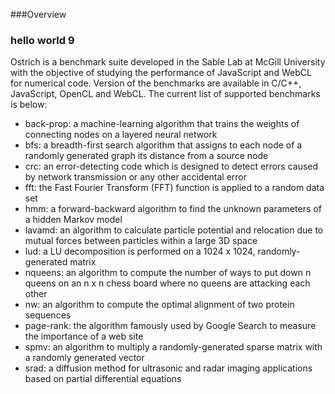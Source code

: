 ###Overview

### hello world 9

Ostrich is a benchmark suite developed in the Sable Lab at McGill University with the objective of studying the performance of JavaScript and WebCL for numerical code. Version of the benchmarks are available in C/C++, JavaScript, OpenCL and WebCL. The current list of supported benchmarks is below:

*  back-prop: a machine-learning algorithm that trains the weights of connecting nodes on a layered neural network
*  bfs: a breadth-first search algorithm that assigns to each node of a randomly generated graph its distance from a source node
*  crc: an error-detecting code which is designed to detect errors caused by network transmission or any other accidental error
*  fft: the Fast Fourier Transform (FFT) function is applied to a random data set
*  hmm: a forward-backward algorithm to find the unknown parameters of a hidden Markov model
*  lavamd: an algorithm to calculate particle potential and relocation due to mutual forces between particles within a large 3D space
*  lud: a LU decomposition is performed on a 1024 x 1024, randomly-generated matrix
*  nqueens: an algorithm to compute the number of ways to put down n queens on an n x n chess board where no queens are attacking each other
*  nw: an algorithm to compute the optimal alignment of two protein sequences
*  page-rank: the algorithm famously used by Google Search to measure the importance of a web site
*  spmv: an algorithm to multiply a randomly-generated sparse matrix with a randomly generated vector
*  srad: a diffusion method for ultrasonic and radar imaging applications based on partial differential equations
